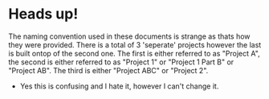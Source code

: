 # Heads up!
The naming convention used in these documents is strange as thats how they were provided. There is a total of 3 'seperate' projects however the last is built ontop of the second one. The first is either referred to as "Project A", the second is either referred to as "Project 1" or "Project 1 Part B" or "Project AB". The third is either "Project ABC" or "Project 2".
- Yes this is confusing and I hate it, however I can't change it.